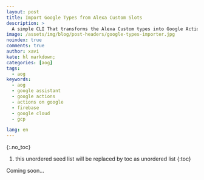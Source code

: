 ```yaml
---
layout: post
title: Import Google Types from Alexa Custom Slots
description: >
  A simple CLI That transforms the Alexa Custom types into Google Actions types
image: /assets/img/blog/post-headers/google-types-importer.jpg
noindex: true
comments: true
author: xavi
kate: hl markdown;
categories: [aog]
tags:
  - aog
keywords:
  - aog
  - google assistant
  - google actions
  - actions on google
  - firebase
  - google cloud
  - gcp

lang: en
---
```

{:.no_toc}
1. this unordered seed list will be replaced by toc as unordered list
{:toc}

Coming soon...